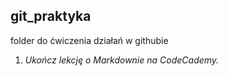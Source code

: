 ## git_praktyka
folder do ćwiczenia działań w githubie

1. *Ukończ lekcję o Markdownie na CodeCademy.*

